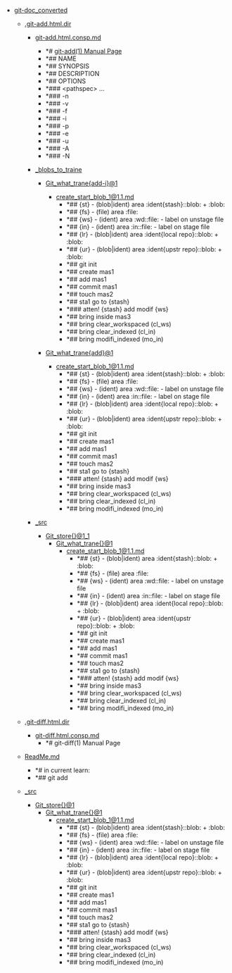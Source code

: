 - <a href = "E:\Node_projects\Node_Way\NBase\_Md\_Index\_Git\content\Docs\C_Program_Files_Git_mingw64_share_doc_git-doc\Point_learn\git-doc_converted\cat.git-doc_converted\dir.git-doc_converted.md">git-doc_converted</a>
    - <a href = "E:\Node_projects\Node_Way\NBase\_Md\_Index\_Git\content\Docs\C_Program_Files_Git_mingw64_share_doc_git-doc\Point_learn\git-doc_converted\.git-add.html.dir\cat..git-add.html.dir\dir..git-add.html.dir.md">.git-add.html.dir</a>
        - <a href = "E:\Node_projects\Node_Way\NBase\_Md\_Index\_Git\content\Docs\C_Program_Files_Git_mingw64_share_doc_git-doc\Point_learn\git-doc_converted\.git-add.html.dir\git-add.html.consp.md">git-add.html.consp.md</a>
            - *# [git-add(1) Manual Page](file:///E:/Node_projects/Node_Way/NBase/_Md/_Index/_Git/content/Docs/C_Program_Files_Git_mingw64_share_doc_git-doc/Point_learn/git-doc_converted/git-add.html)
            - *##  NAME
            - *## SYNOPSIS
            - *## DESCRIPTION
            - *## OPTIONS
            - *### \<pathspec\> …​
            - *### -n
            - *### -v
            - *### -f
            - *### -i
            - *### -p
            - *### -e
            - *### -u
            - *### -A
            - *### -N
        - <a href = "E:\Node_projects\Node_Way\NBase\_Md\_Index\_Git\content\Docs\C_Program_Files_Git_mingw64_share_doc_git-doc\Point_learn\git-doc_converted\.git-add.html.dir\_blobs_to_traine\cat._blobs_to_traine\dir._blobs_to_traine.md">_blobs_to_traine</a>
            - <a href = "E:\Node_projects\Node_Way\NBase\_Md\_Index\_Git\content\Docs\C_Program_Files_Git_mingw64_share_doc_git-doc\Point_learn\git-doc_converted\.git-add.html.dir\_blobs_to_traine\Git_what_trane{add-i}@1\cat.Git_what_trane{add-i}@1\dir.Git_what_trane{add-i}@1.md">Git_what_trane{add-i}@1</a>
                - <a href = "E:\Node_projects\Node_Way\NBase\_Md\_Index\_Git\content\Docs\C_Program_Files_Git_mingw64_share_doc_git-doc\Point_learn\git-doc_converted\.git-add.html.dir\_blobs_to_traine\Git_what_trane{add-i}@1\create_start_blob_1@1.1.md">create_start_blob_1@1.1.md</a>
                    - *## {st} - (blob|ident) area :ident{stash}::blob: + :blob:
                    - *## {fs} - (file) area :file:
                    - *## {ws} - (ident) area :wd::file: - label on unstage file 
                    - *## {in} - (ident) area :in::file: - label on stage file
                    - *## {lr} - (blob|ident) area :ident{local repo}::blob: + :blob:
                    - *## {ur} - (blob|ident) area :ident{upstr repo}::blob: + :blob:
                    - *## git init
                    - *## create mas1
                    - *##  add mas1
                    - *## commit mas1
                    - *## touch mas2
                    - *## sta1 go to {stash}
                    - *### atten! {stash} add modif {ws}
                    - *## bring inside mas3   
                    - *## bring clear_workspaced (cl_ws)
                    - *## bring clear_indexed (cl_in)
                    - *## bring modifi_indexed (mo_in)
            
            - <a href = "E:\Node_projects\Node_Way\NBase\_Md\_Index\_Git\content\Docs\C_Program_Files_Git_mingw64_share_doc_git-doc\Point_learn\git-doc_converted\.git-add.html.dir\_blobs_to_traine\Git_what_trane{add}@1\cat.Git_what_trane{add}@1\dir.Git_what_trane{add}@1.md">Git_what_trane{add}@1</a>
                - <a href = "E:\Node_projects\Node_Way\NBase\_Md\_Index\_Git\content\Docs\C_Program_Files_Git_mingw64_share_doc_git-doc\Point_learn\git-doc_converted\.git-add.html.dir\_blobs_to_traine\Git_what_trane{add}@1\create_start_blob_1@1.1.md">create_start_blob_1@1.1.md</a>
                    - *## {st} - (blob|ident) area :ident{stash}::blob: + :blob:
                    - *## {fs} - (file) area :file:
                    - *## {ws} - (ident) area :wd::file: - label on unstage file 
                    - *## {in} - (ident) area :in::file: - label on stage file
                    - *## {lr} - (blob|ident) area :ident{local repo}::blob: + :blob:
                    - *## {ur} - (blob|ident) area :ident{upstr repo}::blob: + :blob:
                    - *## git init
                    - *## create mas1
                    - *##  add mas1
                    - *## commit mas1
                    - *## touch mas2
                    - *## sta1 go to {stash}
                    - *### atten! {stash} add modif {ws}
                    - *## bring inside mas3   
                    - *## bring clear_workspaced (cl_ws)
                    - *## bring clear_indexed (cl_in)
                    - *## bring modifi_indexed (mo_in)
            
        
        - <a href = "E:\Node_projects\Node_Way\NBase\_Md\_Index\_Git\content\Docs\C_Program_Files_Git_mingw64_share_doc_git-doc\Point_learn\git-doc_converted\.git-add.html.dir\_src\cat._src\dir._src.md">_src</a>
            - <a href = "E:\Node_projects\Node_Way\NBase\_Md\_Index\_Git\content\Docs\C_Program_Files_Git_mingw64_share_doc_git-doc\Point_learn\git-doc_converted\.git-add.html.dir\_src\Git_store{}@1_1\cat.Git_store{}@1_1\dir.Git_store{}@1_1.md">Git_store{}@1_1</a>
                - <a href = "E:\Node_projects\Node_Way\NBase\_Md\_Index\_Git\content\Docs\C_Program_Files_Git_mingw64_share_doc_git-doc\Point_learn\git-doc_converted\.git-add.html.dir\_src\Git_store{}@1_1\Git_what_trane{}@1\cat.Git_what_trane{}@1\dir.Git_what_trane{}@1.md">Git_what_trane{}@1</a>
                    - <a href = "E:\Node_projects\Node_Way\NBase\_Md\_Index\_Git\content\Docs\C_Program_Files_Git_mingw64_share_doc_git-doc\Point_learn\git-doc_converted\.git-add.html.dir\_src\Git_store{}@1_1\Git_what_trane{}@1\create_start_blob_1@1.1.md">create_start_blob_1@1.1.md</a>
                        - *## {st} - (blob|ident) area :ident{stash}::blob: + :blob:
                        - *## {fs} - (file) area :file:
                        - *## {ws} - (ident) area :wd::file: - label on unstage file 
                        - *## {in} - (ident) area :in::file: - label on stage file
                        - *## {lr} - (blob|ident) area :ident{local repo}::blob: + :blob:
                        - *## {ur} - (blob|ident) area :ident{upstr repo}::blob: + :blob:
                        - *## git init
                        - *## create mas1
                        - *##  add mas1
                        - *## commit mas1
                        - *## touch mas2
                        - *## sta1 go to {stash}
                        - *### atten! {stash} add modif {ws}
                        - *## bring inside mas3   
                        - *## bring clear_workspaced (cl_ws)
                        - *## bring clear_indexed (cl_in)
                        - *## bring modifi_indexed (mo_in)
                
            
        
    
    - <a href = "E:\Node_projects\Node_Way\NBase\_Md\_Index\_Git\content\Docs\C_Program_Files_Git_mingw64_share_doc_git-doc\Point_learn\git-doc_converted\.git-diff.html.dir\cat..git-diff.html.dir\dir..git-diff.html.dir.md">.git-diff.html.dir</a>
        - <a href = "E:\Node_projects\Node_Way\NBase\_Md\_Index\_Git\content\Docs\C_Program_Files_Git_mingw64_share_doc_git-doc\Point_learn\git-doc_converted\.git-diff.html.dir\git-diff.html.consp.md">git-diff.html.consp.md</a>
            - *# git-diff(1) Manual Page
    
    - <a href = "E:\Node_projects\Node_Way\NBase\_Md\_Index\_Git\content\Docs\C_Program_Files_Git_mingw64_share_doc_git-doc\Point_learn\git-doc_converted\ReadMe.md">ReadMe.md</a>
        - *# in current learn:
        - *## git add
    - <a href = "E:\Node_projects\Node_Way\NBase\_Md\_Index\_Git\content\Docs\C_Program_Files_Git_mingw64_share_doc_git-doc\Point_learn\git-doc_converted\_src\cat._src\dir._src.md">_src</a>
        - <a href = "E:\Node_projects\Node_Way\NBase\_Md\_Index\_Git\content\Docs\C_Program_Files_Git_mingw64_share_doc_git-doc\Point_learn\git-doc_converted\_src\Git_store{}@1\cat.Git_store{}@1\dir.Git_store{}@1.md">Git_store{}@1</a>
            - <a href = "E:\Node_projects\Node_Way\NBase\_Md\_Index\_Git\content\Docs\C_Program_Files_Git_mingw64_share_doc_git-doc\Point_learn\git-doc_converted\_src\Git_store{}@1\Git_what_trane{}@1\cat.Git_what_trane{}@1\dir.Git_what_trane{}@1.md">Git_what_trane{}@1</a>
                - <a href = "E:\Node_projects\Node_Way\NBase\_Md\_Index\_Git\content\Docs\C_Program_Files_Git_mingw64_share_doc_git-doc\Point_learn\git-doc_converted\_src\Git_store{}@1\Git_what_trane{}@1\create_start_blob_1@1.1.md">create_start_blob_1@1.1.md</a>
                    - *## {st} - (blob|ident) area :ident{stash}::blob: + :blob:
                    - *## {fs} - (file) area :file:
                    - *## {ws} - (ident) area :wd::file: - label on unstage file 
                    - *## {in} - (ident) area :in::file: - label on stage file
                    - *## {lr} - (blob|ident) area :ident{local repo}::blob: + :blob:
                    - *## {ur} - (blob|ident) area :ident{upstr repo}::blob: + :blob:
                    - *## git init
                    - *## create mas1
                    - *##  add mas1
                    - *## commit mas1
                    - *## touch mas2
                    - *## sta1 go to {stash}
                    - *### atten! {stash} add modif {ws}
                    - *## bring inside mas3   
                    - *## bring clear_workspaced (cl_ws)
                    - *## bring clear_indexed (cl_in)
                    - *## bring modifi_indexed (mo_in)
            
        
    
